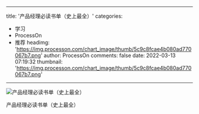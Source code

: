 
---
title: '产品经理必读书单（史上最全）'
categories: 
 - 学习
 - ProcessOn
 - 推荐
headimg: 'https://img.processon.com/chart_image/thumb/5c9c8fcae4b080ad770067b7.png'
author: ProcessOn
comments: false
date: 2022-03-13 07:19:32
thumbnail: 'https://img.processon.com/chart_image/thumb/5c9c8fcae4b080ad770067b7.png'
---

<div>   
<img class="thumb" alt="产品经理必读书单（史上最全）" src="https://img.processon.com/chart_image/thumb/5c9c8fcae4b080ad770067b7.png" referrerpolicy="no-referrer">
<p>产品经理必读书单（史上最全）</p>  
</div>
            
